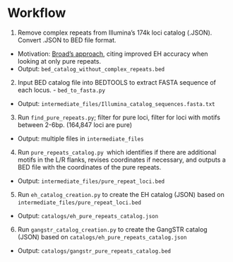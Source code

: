 # Workflow

1) Remove complex repeats from Illumina’s 174k loci catalog (.JSON). Convert .JSON to BED file format. 
- Motivation: [Broad’s approach](https://gnomad.broadinstitute.org/news/2022-01-the-addition-of-short-tandem-repeat-calls-to-gnomad/), citing improved EH accuracy when looking at only pure repeats. 
- Output: `bed_catalog_without_complex_repeats.bed`


2) Input BED catalog file into BEDTOOLS to extract FASTA sequence of each locus. - `bed_to_fasta.py`
- Output: `intermediate_files/Illumina_catalog_sequences.fasta.txt`

3) Run `find_pure_repeats.py`; filter for pure loci, filter for loci with motifs between 2-6bp. (164,847 loci are pure)
- Output: multiple files in `intermediate_files`

4) Run `pure_repeats_catalog.py `which identifies if there are additional motifs in the L/R flanks, revises coordinates if necessary, and outputs a BED file with the coordinates of the pure repeats. 
- Output: `intermediate_files/pure_repeat_loci.bed`

5) Run `eh_catalog_creation.py` to create the EH catalog (JSON) based on `intermediate_files/pure_repeat_loci.bed`
- Output: `catalogs/eh_pure_repeats_catalog.json`

6) Run `gangstr_catalog_creation.py` to create the GangSTR catalog (JSON) based on `catalogs/eh_pure_repeats_catalog.json`
- Output: `catalogs/gangstr_pure_repeats_catalog.bed`

